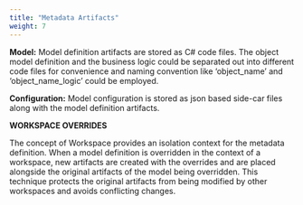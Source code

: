 ```yaml
---
title: "Metadata Artifacts"
weight: 7
---
```


**Model:** Model definition artifacts are stored as C# code files. The object model definition and
the business logic could be separated out into different code files for convenience and
naming convention like ‘object_name’ and ‘object_name_logic’ could be employed.

**Configuration:** Model configuration is stored as json based side-car files along with the model
definition artifacts.

**WORKSPACE OVERRIDES**

The concept of Workspace provides an isolation context for the metadata definition. When a
model definition is overridden in the context of a workspace, new artifacts are created with
the overrides and are placed alongside the original artifacts of the model being overridden.
This technique protects the original artifacts from being modified by other workspaces and
avoids conflicting changes.